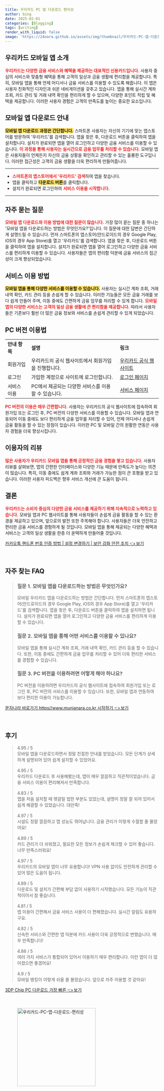 ```yaml
---
title: 우리카드 PC 앱 다운로드 편리성
author: bing
date: 2025-02-01
categories: [Blogging]
tags: [writing]
render_with_liquid: false
image: 'https://24nara.github.io/assets/img/thumbnail/우리카드-PC-앱-다운로드-편리성.webp'
---
```



<h2 id='우리카드_모바일_앱_소개'>우리카드 모바일 앱 소개</h2>

<p><b><span style="color: #ee2323;">우리카드는 다양한 금융 서비스와 혜택을 제공하는 대표적인 신용카드입니다.</span></b> 사용자 중심의 서비스와 맞춤형 혜택을 통해 고객의 일상과 금융 생활에 편리함을 제공합니다. 특히, 모바일 앱을 통해 언제 어디서나 금융 서비스를 이용할 수 있도록 해줍니다. 이 앱은 사용자 친화적인 디자인과 쉬운 네비게이션을 갖추고 있습니다. 앱을 통해 실시간 계좌 조회, 카드 관리 및 거래 내역 확인을 편리하게 할 수 있으며, 다양한 포인트 적립 및 혜택을 제공합니다. 이러한 사용자 경험은 고객의 만족도를 높이는 중요한 요소입니다.</p>

<h2 id='모바일_앱_다운로드_안내'>모바일 앱 다운로드 안내</h2>

<p><b><span style="background-color: #ffe066;">모바일 앱 다운로드 과정은 간단합니다.</span></b> 스마트폰 사용자는 자신의 기기에 맞는 앱스토어를 방문하여 '우리카드'를 검색합니다. 앱을 찾은 후, 다운로드 버튼을 클릭하여 앱을 설치합니다. 설치가 완료되면 앱을 열어 로그인하고 다양한 금융 서비스를 이용할 수 있습니다. <b><span style="color: #ee2323;">이 과정을 통해 사용자는 실시간으로 금융 업무를 처리할 수 있습니다.</span></b> 모바일 앱은 사용자들이 언제든지 자신의 금융 상황을 확인하고 관리할 수 있는 훌륭한 도구입니다. 이러한 접근성은 고객의 금융 생활을 더욱 편리하게 만들어줍니다.</p>

<hr />

<ul>
    <li><b><span style="color: #ee2323;">스마트폰의 앱스토어에서 '우리카드' 검색</span></b>하여 앱을 찾습니다.</li>
    <li>앱을 클릭하고 <b><span style="background-color: #ffe066;">다운로드 버튼</span></b>를 클릭합니다.</li>
    <li>설치가 완료되면 로그인하여 <b><span style="color: #ee2323;">서비스 이용을 시작합니다.</span></b></li>
</ul>

<hr />

<h2 id='자주_묻는_질문'>자주 묻는 질문</h2>

<p><b><span style="color: #ee2323;">모바일 앱 다운로드와 이용 방법에 대한 질문이 많습니다.</span></b> 가장 많이 묻는 질문 중 하나는 '모바일 앱을 다운로드하는 방법은 무엇인가요?'입니다. 이 질문에 대한 답변은 간단하게 설명드릴 수 있습니다. 먼저 스마트폰의 앱스토어(안드로이드의 경우 Google Play, iOS의 경우 App Store)를 열고 '우리카드'를 검색합니다. 앱을 찾은 후, 다운로드 버튼을 클릭하여 앱을 설치합니다. 설치가 완료되면 앱을 열어 로그인하고 다양한 금융 서비스를 편리하게 이용할 수 있습니다. 사용자들은 앱의 편리함 덕분에 금융 서비스의 접근성이 크게 향상되었습니다.</p>

<h2 id='서비스_이용방법'>서비스 이용 방법</h2>

<p><b><span style="background-color: #ffe066;">모바일 앱을 통해 다양한 서비스를 이용할 수 있습니다.</span></b> 사용자는 실시간 계좌 조회, 거래 내역 확인, 카드 관리 등을 손쉽게 할 수 있습니다. 이러한 기능들은 모든 금융 거래를 보다 쉽게 만들어 주며, 이동 중에도 간편하게 금융 업무를 처리할 수 있게 합니다. <b><span style="color: #ee2323;">모바일 앱의 다양한 서비스는 고객의 일상 금융 생활에 큰 편리함을 제공합니다.</span></b> 따라서 사용자들은 기존보다 훨씬 더 많은 금융 정보와 서비스를 손쉽게 관리할 수 있게 되었습니다.</p>

<h2 id='PC버전_이용법'>PC 버전 이용법</h2>

<table>
    <tr>
        <td><b>안내 항목</b></td>
        <td><b>설명</b></td>
        <td><b>링크</b></td>
    </tr>
    <tr>
        <td>회원가입</td>
        <td>우리카드의 공식 웹사이트에서 회원가입을 진행합니다.</td>
        <td><a href="https://www.wooricard.com">우리카드 공식 웹사이트</a></td>
    </tr>
    <tr>
        <td>로그인</td>
        <td>가입한 계정으로 사이트에 로그인합니다.</td>
        <td><a href="https://www.wooricard.com/login">로그인 페이지</a></td>
    </tr>
    <tr>
        <td>서비스 이용</td>
        <td>PC에서 제공되는 다양한 서비스를 이용할 수 있습니다.</td>
        <td><a href="https://www.wooricard.com/services">서비스 페이지</a></td>
    </tr>
</table>

<p><b><span style="color: #ee2323;">PC 버전의 이용은 매우 간편합니다.</span></b> 사용자는 우리카드의 공식 웹사이트에 접속하여 회원가입 또는 로그인 후, PC 버전의 다양한 서비스를 이용할 수 있습니다. 모바일 앱과 연동되어 이동 중에도 보다 편리하게 금융 업무를 처리할 수 있어, 언제 어디서나 손쉽게 금융 활동을 할 수 있는 장점이 있습니다. 이러한 PC 및 모바일 간의 원활한 연동은 사용자 경험을 더욱 향상시킵니다.</p>

<h2 id='이용자의_리뷰'>이용자의 리뷰</h2>

<p><b><span style="color: #ee2323;">많은 사용자가 우리카드 모바일 앱을 통해 긍정적인 금융 경험을 쌓고 있습니다.</span></b> 사용자 리뷰를 살펴보면, 앱의 간편한 인터페이스와 다양한 기능 때문에 만족도가 높다는 의견이 많습니다. 특히, 이동 중에도 쉽게 계좌 조회와 거래가 가능한 점이 큰 호평을 받고 있습니다. 이러한 사용자 피드백은 향후 서비스 개선에 큰 도움이 됩니다.</p>

<h2 id='결론'>결론</h2>

<p><b><span style="color: #ee2323;">우리카드는 소비자 중심의 다양한 금융 서비스를 제공하기 위해 지속적으로 노력하고 있습니다.</span></b> 모바일 앱과 PC 웹사이트를 통해 사용자들이 손쉽게 금융 활동을 할 수 있는 환경을 제공하고 있으며, 앞으로의 발전 또한 주목해야 합니다. 사용자들은 더욱 안전하고 편리한 금융 서비스를 경험하게 될 것입니다. 모바일 앱을 통해 제공되는 다양한 혜택과 서비스는 고객의 일상 생활을 한층 더 윤택하게 만들어줄 것입니다.</p>


<p><a class="click-button" title="카카오톡 핸드폰 번호 인증 방법 | 설정 변경하기 | 보안 강화 안전 조치" href="https://24nara.github.io/posts/%EC%B9%B4%EC%B9%B4%EC%98%A4%ED%86%A1-%ED%95%B8%EB%93%9C%ED%8F%B0-%EB%B2%88%ED%98%B8-%EC%9D%B8%EC%A6%9D-%EB%B0%A9%EB%B2%95-%EC%84%A4%EC%A0%95-%EB%B3%80%EA%B2%BD%ED%95%98%EA%B8%B0-%EB%B3%B4%EC%95%88-%EA%B0%95%ED%99%94-%EC%95%88%EC%A0%84-%EC%A1%B0%EC%B9%98/" rel="dofollow">카카오톡 핸드폰 번호 인증 방법 | 설정 변경하기 | 보안 강화 안전 조치 👈 보기</a></p><br>
<h2 id='자주_찾는_FAQ'>자주 찾는 FAQ</h2>
<div itemscope="" itemtype="https://schema.org/FAQPage"> 
<blockquote> 
<div itemscope="" itemprop="mainEntity" itemtype="https://schema.org/Question"> 
<h3 itemprop="name">질문 1. 모바일 앱을 다운로드하는 방법은 무엇인가요?</h3> 
<div itemscope="" itemprop="acceptedAnswer" itemtype="https://schema.org/Answer"> 
<span itemprop="text"> 
<p>모바일 우리카드 앱을 다운로드하는 방법은 간단합니다. 먼저 스마트폰의 앱스토어(안드로이드의 경우 Google Play, iOS의 경우 App Store)를 열고 '우리카드'를 검색합니다. 앱을 찾은 후, 다운로드 버튼을 클릭하여 앱을 설치하면 됩니다. 설치가 완료되면 앱을 열어 로그인하고 다양한 금융 서비스를 편리하게 이용할 수 있습니다.</p> 
</span> 
</div> 
</div> 

<div itemscope="" itemprop="mainEntity" itemtype="https://schema.org/Question"> 
<h3 itemprop="name">질문 2. 모바일 앱을 통해 어떤 서비스를 이용할 수 있나요?</h3> 
<div itemscope="" itemprop="acceptedAnswer" itemtype="https://schema.org/Answer"> 
<span itemprop="text"> 
<p>모바일 앱을 통해 실시간 계좌 조회, 거래 내역 확인, 카드 관리 등을 할 수 있습니다. 또한, 이동 중에도 간편하게 금융 업무를 처리할 수 있어 더욱 편리한 서비스를 경험할 수 있습니다.</p> 
</span> 
</div> 
</div> 

<div itemscope="" itemprop="mainEntity" itemtype="https://schema.org/Question"> 
<h3 itemprop="name">질문 3. PC 버전을 이용하려면 어떻게 해야 하나요?</h3> 
<div itemscope="" itemprop="acceptedAnswer" itemtype="https://schema.org/Answer"> 
<span itemprop="text"> 
<p>PC 버전을 이용하려면 우리카드의 공식 웹사이트에 접속하여 회원가입 또는 로그인 후, PC 버전의 서비스를 이용할 수 있습니다. 또한, 모바일 앱과 연동하여 보다 편리한 이용이 가능합니다.</p> 
</span> 
</div> 
</div> 
</blockquote> 
</div>
<p><a class="click-button" title="문자나라 바로가기 https//www.munjanara.co.kr 시작하기" href="https://24nara.github.io/posts/%EB%AC%B8%EC%9E%90%EB%82%98%EB%9D%BC-%EB%B0%94%EB%A1%9C%EA%B0%80%EA%B8%B0-httpswww.munjanara.co.kr-%EC%8B%9C%EC%9E%91%ED%95%98%EA%B8%B0/" rel="dofollow">문자나라 바로가기 https//www.munjanara.co.kr 시작하기 👈 보기</a></p><br>
<h2 id='후기'>후기</h2>
<div itemscope itemtype="https://schema.org/Product">
  <blockquote>
  <div itemprop="review" itemscope itemtype="https://schema.org/Review">
      <div itemprop="reviewRating" itemscope itemtype="https://schema.org/Rating"> <span itemprop="ratingValue">4.95</span> / <span itemprop="bestRating">5</span> </div>
      <span itemprop="reviewBody">모바일 앱을 다운로드하면서 정말 친절한 안내를 받았습니다. 모든 단계가 상세하게 설명되어 있어 쉽게 설치할 수 있었어요. </span>
  </div>
  <br>
  <div itemprop="review" itemscope itemtype="https://schema.org/Review">
      <div itemprop="reviewRating" itemscope itemtype="https://schema.org/Rating"> <span itemprop="ratingValue">4.95</span> / <span itemprop="bestRating">5</span> </div>
      <span itemprop="reviewBody">우리카드 다운로드 후 사용해봤는데, 앱이 매우 깔끔하고 직관적이었습니다. 금융 서비스 이용이 편리해져서 만족합니다. </span>
  </div>
  <br>
  <div itemprop="review" itemscope itemtype="https://schema.org/Review">
      <div itemprop="reviewRating" itemscope itemtype="https://schema.org/Rating"> <span itemprop="ratingValue">4.83</span> / <span itemprop="bestRating">5</span> </div>
      <span itemprop="reviewBody">앱을 처음 설치할 때 헷갈릴 법한 부분도 있었는데, 설명이 정말 잘 되어 있어서 쉽게 해결할 수 있었습니다. 대만족!</span>
  </div>
  <br>
  <div itemprop="review" itemscope itemtype="https://schema.org/Review">
      <div itemprop="reviewRating" itemscope itemtype="https://schema.org/Rating"> <span itemprop="ratingValue">4.97</span> / <span itemprop="bestRating">5</span> </div>
      <span itemprop="reviewBody">시설도 정말 깔끔하고 앱 성능도 뛰어납니다. 금융 관리가 이렇게 수월할 줄 몰랐어요! </span>
  </div>
  <br>
  <div itemprop="review" itemscope itemtype="https://schema.org/Review">
      <div itemprop="reviewRating" itemscope itemtype="https://schema.org/Rating"> <span itemprop="ratingValue">4.89</span> / <span itemprop="bestRating">5</span> </div>
      <span itemprop="reviewBody">카드 관리가 더 쉬워졌고, 필요한 모든 정보가 손쉽게 체크할 수 있어 좋습니다. 너무 만족스러워요! </span>
  </div>
  <br>
  <div itemprop="review" itemscope itemtype="https://schema.org/Review">
      <div itemprop="reviewRating" itemscope itemtype="https://schema.org/Rating"> <span itemprop="ratingValue">4.97</span> / <span itemprop="bestRating">5</span> </div>
      <span itemprop="reviewBody">우리카드의 모바일 앱이 너무 유용합니다! VPN 사용 없이도 안전하게 관리할 수 있어 많은 도움이 됩니다. </span>
  </div>
  <br>
  <div itemprop="review" itemscope itemtype="https://schema.org/Review">
      <div itemprop="reviewRating" itemscope itemtype="https://schema.org/Rating"> <span itemprop="ratingValue">4.89</span> / <span itemprop="bestRating">5</span> </div>
      <span itemprop="reviewBody">다운로드 및 설치가 간편해 부담 없이 사용하기 시작했습니다. 모든 기능이 직관적이어서 참 좋습니다. </span>
  </div>
  <br>
  <div itemprop="review" itemscope itemtype="https://schema.org/Review">
      <div itemprop="reviewRating" itemscope itemtype="https://schema.org/Rating"> <span itemprop="ratingValue">4.81</span> / <span itemprop="bestRating">5</span> </div>
      <span itemprop="reviewBody">앱 이용이 간편해서 금융 서비스 사용이 더 편해졌습니다. 실시간 알림도 유용하구요. </span>
  </div>
  <br>
  <div itemprop="review" itemscope itemtype="https://schema.org/Review">
      <div itemprop="reviewRating" itemscope itemtype="https://schema.org/Rating"> <span itemprop="ratingValue">4.82</span> / <span itemprop="bestRating">5</span> </div>
      <span itemprop="reviewBody">신속한 서비스와 간편한 앱 덕분에 카드 사용이 더욱 긍정적으로 변했습니다. 매우 만족합니다! </span>
  </div>
  <br>
  <div itemprop="review" itemscope itemtype="https://schema.org/Review">
      <div itemprop="reviewRating" itemscope itemtype="https://schema.org/Rating"> <span itemprop="ratingValue">4.86</span> / <span itemprop="bestRating">5</span> </div>
      <span itemprop="reviewBody">여러 가지 서비스가 통합되어 있어서 이용하기 매우 편리합니다. 이런 앱이 더 많아졌으면 좋겠어요! </span>
  </div>
  <br>
  <div itemprop="review" itemscope itemtype="https://schema.org/Review">
      <div itemprop="reviewRating" itemscope itemtype="https://schema.org/Rating"> <span itemprop="ratingValue">4.9</span> / <span itemprop="bestRating">5</span> </div>
      <span itemprop="reviewBody">모바일 뱅킹이 이렇게 쉬울 줄 몰랐습니다. 앞으로 자주 이용할 것 같아요! </span>
  </div>
  </blockquote>
</div>
<p><a class="click-button" title="3DP Chip PC 다운로드 가장 빠른" href="https://24nara.github.io/posts/3DP-Chip-PC-%EB%8B%A4%EC%9A%B4%EB%A1%9C%EB%93%9C-%EA%B0%80%EC%9E%A5-%EB%B9%A0%EB%A5%B8/" rel="dofollow">3DP Chip PC 다운로드 가장 빠른 👈 보기</a></p><br>
<figure class="image"><img src="https://24nara.github.io/assets/img/thumbnail/우리카드-PC-앱-다운로드-편리성.webp" alt="우리카드-PC-앱-다운로드-편리성" width="256" height="256"></figure>